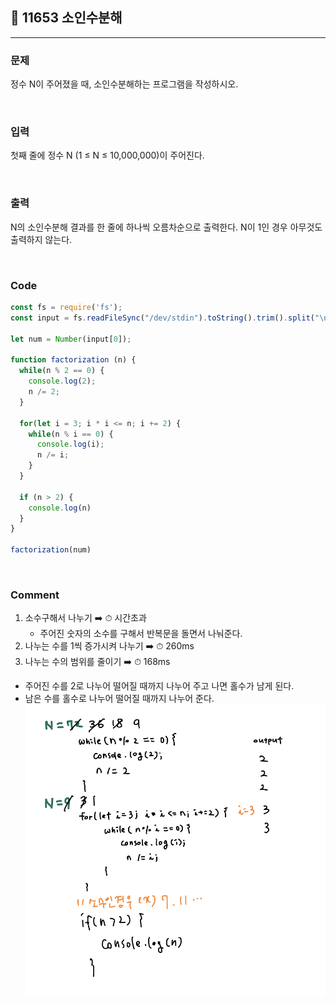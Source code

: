 ## 📮 11653 소인수분해
---

### 문제
정수 N이 주어졌을 때, 소인수분해하는 프로그램을 작성하시오.

<br />

### 입력
첫째 줄에 정수 N (1 ≤ N ≤ 10,000,000)이 주어진다.

<br />

### 출력
N의 소인수분해 결과를 한 줄에 하나씩 오름차순으로 출력한다. N이 1인 경우 아무것도 출력하지 않는다.

<br />

### Code
```javascript
const fs = require('fs');
const input = fs.readFileSync("/dev/stdin").toString().trim().split("\n");

let num = Number(input[0]);

function factorization (n) {
  while(n % 2 == 0) {
    console.log(2);
    n /= 2;
  }

  for(let i = 3; i * i <= n; i += 2) {
    while(n % i == 0) {
      console.log(i);
      n /= i;
    }
  }

  if (n > 2) {
    console.log(n)
  }
}

factorization(num)
```

<br />

### Comment
1. 소수구해서 나누기 ➡️ ⏱ 시간초과
    * 주어진 숫자의 소수를 구해서 반복문을 돌면서 나눠준다. 
2. 나누는 수를 1씩 증가시켜 나누기 ➡️ ⏱ 260ms 
3. 나누는 수의 범위를 줄이기 ➡️ ⏱ 168ms
  * 주어진 수를 2로 나누어 떨어질 때까지 나누어 주고 나면 홀수가 남게 된다.
  * 남은 수를 홀수로 나누어 떨어질 때까지 나누어 준다. 
  ![11653](../images/11653.jpg)